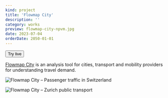 ```yaml
---
kind: project
title: 'Flowmap City'
description: ''
category: works
preview: flowmap-city-npvm.jpg
date: 2023-07-04
orderDate: 2050-01-01
---
```


<button href="https://flowmap.city">Try live</button>

[Flowmap City](https://flowmap.city)
is an analysis tool for cities, transport and mobility providers for understanding travel demand.

![Flowmap City – Passenger traffic in Switzerland](flowmap-city-npvm.jpg)

![Flowmap City – Zurich public transport](zurich-transport.jpg)
